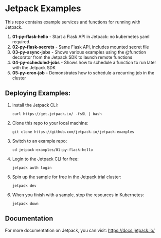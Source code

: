 # Jetpack Examples

This repo contains example services and functions for running with Jetpack.

1. **01-py-flask-hello** - Start a Flask API in Jetpack: no kubernetes yaml required. 
2. **02-py-flask-secrets** - Same Flask API, includes mounted secret file
3. **03-py-async-jobs** - Shows various examples using the @function decorator from the Jetpack SDK to launch remote functions
4. **04-py-scheduled-jobs** - Shows how to schedule a function to run later with the Jetpack SDK
5. **05-py-cron-job** - Demonstrates how to schedule a recurring job in the cluster

## Deploying Examples:

1. Install the Jetpack CLI:

   ```
   curl https://get.jetpack.io/ -fsSL | bash
   ```

2. Clone this repo to your local machine:

   ```
   git clone https://github.com/jetpack-io/jetpack-examples
   ```

3. Switch to an example repo:

   ```
   cd jetpack-examples/01-py-flask-hello
   ```

4. Login to the Jetpack CLI for free:

   ```
   jetpack auth login
   ```

5. Spin up the sample for free in the Jetpack trial cluster:

   ```
   jetpack dev
   ```

6. When you finish with a sample, stop the resources in Kubernetes:

   ```
   jetpack down
   ```

## Documentation

For more documentation on Jetpack, you can visit: https://docs.jetpack.io/
